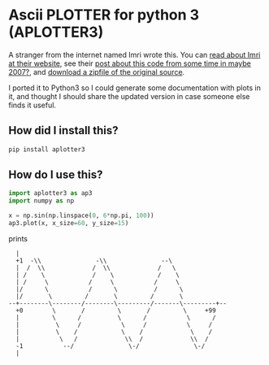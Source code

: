 # Ascii PLOTTER for python 3 (APLOTTER3)

A stranger from the internet named Imri wrote this. You can [read about Imri at their website](https://www.algorithm.co.il/about-2/), see their [post about this code from some time in maybe 2007?](https://www.algorithm.co.il/ascii-plotter/), and [download a zipfile of the original source](http://www.algorithm.co.il/sitecode/aplotter.zip).

I ported it to Python3 so I could generate some documentation with plots in it, and thought I should share the updated version in case someone else finds it useful.


## How did I install this?

```sh
pip install aplotter3
```


## How do I use this?


```python
import aplotter3 as ap3
import numpy as np

x = np.sin(np.linspace(0, 6*np.pi, 100))
ap3.plot(x, x_size=60, y_size=15)
```

prints

```
  |
  +1  -\\               -\\               --\
  |  /  \\             /  \\             /   \
  | /    \             /    \            /    \
  | /     \           /     \           /     \
  |/      \           /      \          /      \
  |/       \         /       \         /       \
--+--------\--------/--------\---------/-------\---------+--
  +0        \       /         \       /         \     +99
  |         \      /          \      /           \      /
  |          \     /           \     /           \     /
  |          \    /            \    /             \    /
  |           \   /             \\  /             \\  /
  -1           --/               \-/               \-/
  |
```